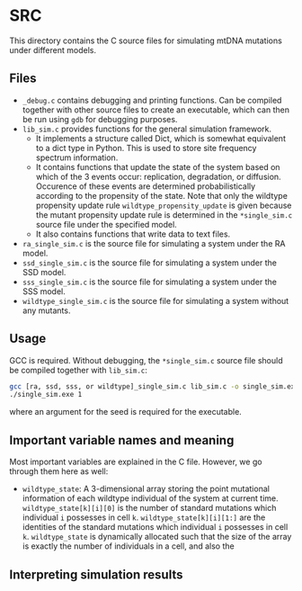 # SRC

This directory contains the C source files for simulating mtDNA mutations under different models. 

## Files

- `_debug.c` contains debugging and printing functions. Can be compiled together with other source files to create an executable, which can then be run using `gdb` for debugging purposes. 
- `lib_sim.c` provides functions for the general simulation framework. 
    - It implements a structure called Dict, which is somewhat equivalent to a dict type in Python. This is used to store site frequency spectrum information. 
    - It contains functions that update the state of the system based on which of the 3 events occur: replication, degradation, or diffusion. Occurence of these events are determined probabilistically according to the propensity of the state. Note that only the wildtype propensity update rule `wildtype_propensity_update` is given because the mutant propensity update rule is determined in the `*single_sim.c` source file under the specified model. 
    - It also contains functions that write data to text files. 
- `ra_single_sim.c` is the source file for simulating a system under the RA model. 
- `ssd_single_sim.c` is the source file for simulating a system under the SSD model. 
- `sss_single_sim.c` is the source file for simulating a system under the SSS model. 
- `wildtype_single_sim.c` is the source file for simulating a system without any mutants. 

## Usage
GCC is required. Without debugging, the `*single_sim.c` source file should be compiled together with `lib_sim.c`:
```bash
gcc [ra, ssd, sss, or wildtype]_single_sim.c lib_sim.c -o single_sim.exe -lgsl -lgslcblas -lm
./single_sim.exe 1
```
where an argument for the seed is required for the executable. 

## Important variable names and meaning
Most important variables are explained in the C file. However, we go through them here as well:
- `wildtype_state`: A 3-dimensional array storing the point mutational information of each wildtype individual of the system at current time. `wildtype_state[k][i][0]` is the number of standard mutations which individual `i` possesses in cell `k`. `wildtype_state[k][i][1:]` are the identities of the standard mutations which individual `i` possesses in cell `k`. `wildtype_state` is dynamically allocated such that the size of the array is exactly the number of individuals in a cell, and also the 

## Interpreting simulation results